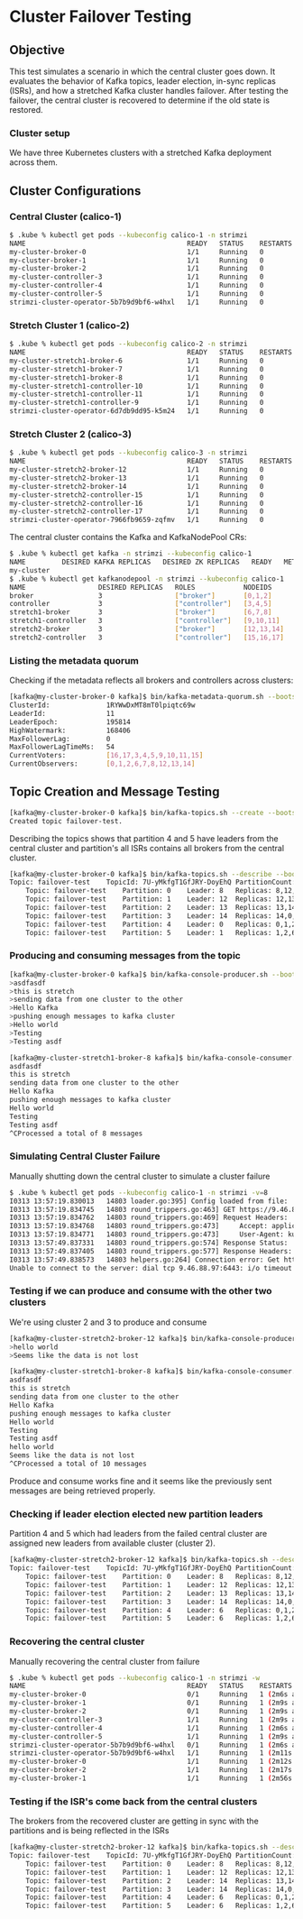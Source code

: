 # Cluster Failover Testing
## Objective

This test simulates a scenario in which the central cluster goes down. It evaluates the behavior of Kafka topics, leader election, in-sync replicas (ISRs), and how a stretched Kafka cluster handles failover. After testing the failover, the central cluster is recovered to determine if the old state is restored.

### Cluster setup
We have three Kubernetes clusters with a stretched Kafka deployment across them.
## Cluster Configurations

### Central Cluster (calico-1)
```bash
$ .kube % kubectl get pods --kubeconfig calico-1 -n strimzi
NAME                                        READY   STATUS    RESTARTS   AGE
my-cluster-broker-0                         1/1     Running   0          23h
my-cluster-broker-1                         1/1     Running   0          23h
my-cluster-broker-2                         1/1     Running   0          23h
my-cluster-controller-3                     1/1     Running   0          23h
my-cluster-controller-4                     1/1     Running   0          23h
my-cluster-controller-5                     1/1     Running   0          23h
strimzi-cluster-operator-5b7b9d9bf6-w4hxl   1/1     Running   0          23h
```

### Stretch Cluster 1 (calico-2)

```bash
$ .kube % kubectl get pods --kubeconfig calico-2 -n strimzi
NAME                                        READY   STATUS    RESTARTS   AGE
my-cluster-stretch1-broker-6                1/1     Running   0          23h
my-cluster-stretch1-broker-7                1/1     Running   0          23h
my-cluster-stretch1-broker-8                1/1     Running   0          23h
my-cluster-stretch1-controller-10           1/1     Running   0          23h
my-cluster-stretch1-controller-11           1/1     Running   0          23h
my-cluster-stretch1-controller-9            1/1     Running   0          23h
strimzi-cluster-operator-6d7db9dd95-k5m24   1/1     Running   0          23h
```

### Stretch Cluster 2 (calico-3)

```bash
$ .kube % kubectl get pods --kubeconfig calico-3 -n strimzi
NAME                                        READY   STATUS    RESTARTS   AGE
my-cluster-stretch2-broker-12               1/1     Running   0          23h
my-cluster-stretch2-broker-13               1/1     Running   0          23h
my-cluster-stretch2-broker-14               1/1     Running   0          23h
my-cluster-stretch2-controller-15           1/1     Running   0          23h
my-cluster-stretch2-controller-16           1/1     Running   0          23h
my-cluster-stretch2-controller-17           1/1     Running   0          23h
strimzi-cluster-operator-7966fb9659-zqfmv   1/1     Running   0          23h
```

The central cluster contains the Kafka and KafkaNodePool CRs:
```bash
$ .kube % kubectl get kafka -n strimzi --kubeconfig calico-1
NAME         DESIRED KAFKA REPLICAS   DESIRED ZK REPLICAS   READY   METADATA STATE   WARNINGS
my-cluster
$ .kube % kubectl get kafkanodepool -n strimzi --kubeconfig calico-1
NAME                  DESIRED REPLICAS   ROLES            NODEIDS
broker                3                  ["broker"]       [0,1,2]
controller            3                  ["controller"]   [3,4,5]
stretch1-broker       3                  ["broker"]       [6,7,8]
stretch1-controller   3                  ["controller"]   [9,10,11]
stretch2-broker       3                  ["broker"]       [12,13,14]
stretch2-controller   3                  ["controller"]   [15,16,17]
```

### Listing the metadata quorum
Checking if the metadata reflects all brokers and controllers across clusters:
```bash
[kafka@my-cluster-broker-0 kafka]$ bin/kafka-metadata-quorum.sh --bootstrap-server my-cluster-kafka-bootstrap.strimzi.svc:9092 describe --status
ClusterId:              1RYWwDxMT8mT0lpiqtc69w
LeaderId:               11
LeaderEpoch:            195814
HighWatermark:          168406
MaxFollowerLag:         0
MaxFollowerLagTimeMs:   54
CurrentVoters:          [16,17,3,4,5,9,10,11,15]
CurrentObservers:       [0,1,2,6,7,8,12,13,14]
```

## Topic Creation and Message Testing
```bash
[kafka@my-cluster-broker-0 kafka]$ bin/kafka-topics.sh --create --bootstrap-server my-cluster-kafka-bootstrap.strimzi.svc:9092 --replication-factor 6 --partitions 6 --topic failover-test
Created topic failover-test.
```

Describing the topics shows that partition 4 and 5 have leaders from the central cluster and partition's all ISRs contains all brokers from the central cluster.
```bash
[kafka@my-cluster-broker-0 kafka]$ bin/kafka-topics.sh --describe --bootstrap-server my-cluster-kafka-bootstrap.strimzi.svc:9092 --topic failover-test
Topic: failover-test	TopicId: 7U-yMkfgT1GfJRY-DoyEhQ	PartitionCount: 6	ReplicationFactor: 6	Configs: min.insync.replicas=2
	Topic: failover-test	Partition: 0	Leader: 8	Replicas: 8,12,13,14,0,1	Isr: 8,12,13,14,0,1	Elr: 	LastKnownElr:
	Topic: failover-test	Partition: 1	Leader: 12	Replicas: 12,13,14,0,1,2	Isr: 12,13,14,0,1,2	Elr: 	LastKnownElr:
	Topic: failover-test	Partition: 2	Leader: 13	Replicas: 13,14,0,1,2,6	Isr: 13,14,0,1,2,6	Elr: 	LastKnownElr:
	Topic: failover-test	Partition: 3	Leader: 14	Replicas: 14,0,1,2,6,7	Isr: 14,0,1,2,6,7	Elr: 	LastKnownElr:
	Topic: failover-test	Partition: 4	Leader: 0	Replicas: 0,1,2,6,7,8	Isr: 0,1,2,6,7,8	Elr: 	LastKnownElr:
	Topic: failover-test	Partition: 5	Leader: 1	Replicas: 1,2,6,7,8,12	Isr: 1,2,6,7,8,12	Elr: 	LastKnownElr:
```

### Producing and consuming messages from the topic 
```bash
[kafka@my-cluster-broker-0 kafka]$ bin/kafka-console-producer.sh --bootstrap-server  my-cluster-kafka-bootstrap.strimzi.svc:9092 --topic failover-test
>asdfasdf
>this is stretch
>sending data from one cluster to the other
>Hello Kafka
>pushing enough messages to kafka cluster
>Hello world
>Testing
>Testing asdf
```

```bash
[kafka@my-cluster-stretch1-broker-8 kafka]$ bin/kafka-console-consumer.sh --bootstrap-server  my-cluster-kafka-bootstrap.strimzi.svc:9092 --topic failover-test
asdfasdf
this is stretch
sending data from one cluster to the other
Hello Kafka
pushing enough messages to kafka cluster
Hello world
Testing
Testing asdf
^CProcessed a total of 8 messages
```

### Simulating Central Cluster Failure
Manually shutting down the central cluster to simulate a cluster failure
```bash
$ .kube % kubectl get pods --kubeconfig calico-1 -n strimzi -v=8
I0313 13:57:19.830013   14803 loader.go:395] Config loaded from file:  calico-1
I0313 13:57:19.834745   14803 round_trippers.go:463] GET https://9.46.88.97:6443/api/v1/namespaces/strimzi/pods?limit=500
I0313 13:57:19.834762   14803 round_trippers.go:469] Request Headers:
I0313 13:57:19.834768   14803 round_trippers.go:473]     Accept: application/json;as=Table;v=v1;g=meta.k8s.io,application/json;as=Table;v=v1beta1;g=meta.k8s.io,application/json
I0313 13:57:19.834771   14803 round_trippers.go:473]     User-Agent: kubectl1.31.1/v1.31.1 (darwin/arm64) kubernetes/948afe5
I0313 13:57:49.837331   14803 round_trippers.go:574] Response Status:  in 30002 milliseconds
I0313 13:57:49.837405   14803 round_trippers.go:577] Response Headers:
I0313 13:57:49.838573   14803 helpers.go:264] Connection error: Get https://9.46.88.97:6443/api/v1/namespaces/strimzi/pods?limit=500: dial tcp 9.46.88.97:6443: i/o timeout
Unable to connect to the server: dial tcp 9.46.88.97:6443: i/o timeout
```

### Testing if we can produce and consume with the other two clusters
We're using cluster 2 and 3 to produce and consume
```bash
[kafka@my-cluster-stretch2-broker-12 kafka]$ bin/kafka-console-producer.sh --bootstrap-server  my-cluster-kafka-bootstrap.strimzi.svc:9092 --topic failover-test
>hello world
>Seems like the data is not lost
```

```bash
[kafka@my-cluster-stretch1-broker-8 kafka]$ bin/kafka-console-consumer.sh --bootstrap-server  my-cluster-kafka-bootstrap.strimzi.svc:9092 --topic failover-test --from-beginning
asdfasdf
this is stretch
sending data from one cluster to the other
Hello Kafka
pushing enough messages to kafka cluster
Hello world
Testing
Testing asdf
hello world
Seems like the data is not lost
^CProcessed a total of 10 messages
```
Produce and consume works fine and it seems like the previously sent messages are being retrieved properly.


### Checking if leader election elected new partition leaders
Partition 4 and 5 which had leaders from the failed central cluster are assigned new leaders from available cluster (cluster 2).
```bash
[kafka@my-cluster-stretch2-broker-12 kafka]$ bin/kafka-topics.sh --describe --bootstrap-server my-cluster-kafka-bootstrap.strimzi.svc:9092 --topic failover-test
Topic: failover-test	TopicId: 7U-yMkfgT1GfJRY-DoyEhQ	PartitionCount: 6	ReplicationFactor: 6	Configs: min.insync.replicas=2
	Topic: failover-test	Partition: 0	Leader: 8	Replicas: 8,12,13,14,0,1	Isr: 8,12,14,13	Elr: 	LastKnownElr:
	Topic: failover-test	Partition: 1	Leader: 12	Replicas: 12,13,14,0,1,2	Isr: 12,14,13	Elr: 	LastKnownElr:
	Topic: failover-test	Partition: 2	Leader: 13	Replicas: 13,14,0,1,2,6	Isr: 14,6,13	Elr: 	LastKnownElr:
	Topic: failover-test	Partition: 3	Leader: 14	Replicas: 14,0,1,2,6,7	Isr: 14,6,7	Elr: 	LastKnownElr:
	Topic: failover-test	Partition: 4	Leader: 6	Replicas: 0,1,2,6,7,8	Isr: 6,7,8	Elr: 	LastKnownElr:
	Topic: failover-test	Partition: 5	Leader: 6	Replicas: 1,2,6,7,8,12	Isr: 6,7,8,12	Elr: 	LastKnownElr:
```

### Recovering the central cluster
Manually recovering the central cluster from failure
```bash
$ .kube % kubectl get pods --kubeconfig calico-1 -n strimzi -w
NAME                                        READY   STATUS    RESTARTS       AGE
my-cluster-broker-0                         0/1     Running   1 (2m6s ago)   24h
my-cluster-broker-1                         0/1     Running   1 (2m9s ago)   23h
my-cluster-broker-2                         0/1     Running   1 (2m9s ago)   24h
my-cluster-controller-3                     1/1     Running   1 (2m9s ago)   24h
my-cluster-controller-4                     1/1     Running   1 (2m6s ago)   24h
my-cluster-controller-5                     1/1     Running   1 (2m9s ago)   24h
strimzi-cluster-operator-5b7b9d9bf6-w4hxl   0/1     Running   1 (2m6s ago)   24h
strimzi-cluster-operator-5b7b9d9bf6-w4hxl   1/1     Running   1 (2m11s ago)   24h
my-cluster-broker-0                         1/1     Running   1 (2m12s ago)   24h
my-cluster-broker-2                         1/1     Running   1 (2m17s ago)   24h
my-cluster-broker-1                         1/1     Running   1 (2m56s ago)   23h
```

### Testing if the ISR's come back from the central clusters
The brokers from the recovered cluster are getting in sync with the partitions and is being reflected in the ISRs
```bash
[kafka@my-cluster-stretch2-broker-12 kafka]$ bin/kafka-topics.sh --describe --bootstrap-server my-cluster-kafka-bootstrap.strimzi.svc:9092 --topic failover-test
Topic: failover-test	TopicId: 7U-yMkfgT1GfJRY-DoyEhQ	PartitionCount: 6	ReplicationFactor: 6	Configs: min.insync.replicas=2
	Topic: failover-test	Partition: 0	Leader: 8	Replicas: 8,12,13,14,0,1	Isr: 0,14,13,12,8	Elr: 	LastKnownElr:
	Topic: failover-test	Partition: 1	Leader: 12	Replicas: 12,13,14,0,1,2	Isr: 0,14,13,2,12	Elr: 	LastKnownElr:
	Topic: failover-test	Partition: 2	Leader: 14	Replicas: 13,14,0,1,2,6	Isr: 0,14,6,13,2	Elr: 	LastKnownElr:
	Topic: failover-test	Partition: 3	Leader: 14	Replicas: 14,0,1,2,6,7	Isr: 0,14,6,2,7	Elr: 	LastKnownElr:
	Topic: failover-test	Partition: 4	Leader: 6	Replicas: 0,1,2,6,7,8	Isr: 0,6,2,7,8	Elr: 	LastKnownElr:
	Topic: failover-test	Partition: 5	Leader: 6	Replicas: 1,2,6,7,8,12	Isr: 6,2,12,7,8	Elr: 	LastKnownElr:
```